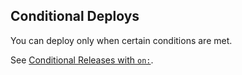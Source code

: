 ## Conditional Deploys

You can deploy only when certain conditions are met.

See [Conditional Releases with `on:`](/user/deployment-v2#conditional-releases-with-on).
